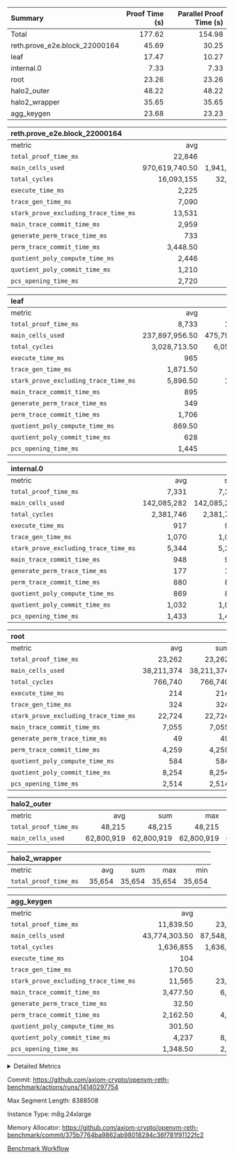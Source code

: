 | Summary | Proof Time (s) | Parallel Proof Time (s) |
|:---|---:|---:|
| Total |  177.62 |  154.98 |
| reth.prove_e2e.block_22000164 |  45.69 |  30.25 |
| leaf |  17.47 |  10.27 |
| internal.0 |  7.33 |  7.33 |
| root |  23.26 |  23.26 |
| halo2_outer |  48.22 |  48.22 |
| halo2_wrapper |  35.65 |  35.65 |
| agg_keygen |  23.68 |  23.23 |


| reth.prove_e2e.block_22000164 |||||
|:---|---:|---:|---:|---:|
|metric|avg|sum|max|min|
| `total_proof_time_ms ` |  22,846 |  45,692 |  30,255 |  15,437 |
| `main_cells_used     ` |  970,619,740.50 |  1,941,239,481 |  1,266,741,015 |  674,498,466 |
| `total_cycles        ` |  16,093,155 |  32,186,310 |  22,180,610 |  10,005,700 |
| `execute_time_ms     ` |  2,225 |  4,450 |  3,112 |  1,338 |
| `trace_gen_time_ms   ` |  7,090 |  14,180 |  9,538 |  4,642 |
| `stark_prove_excluding_trace_time_ms` |  13,531 |  27,062 |  17,605 |  9,457 |
| `main_trace_commit_time_ms` |  2,959 |  5,918 |  3,846 |  2,072 |
| `generate_perm_trace_time_ms` |  733 |  1,466 |  997 |  469 |
| `perm_trace_commit_time_ms` |  3,448.50 |  6,897 |  4,646 |  2,251 |
| `quotient_poly_compute_time_ms` |  2,446 |  4,892 |  3,170 |  1,722 |
| `quotient_poly_commit_time_ms` |  1,210 |  2,420 |  1,519 |  901 |
| `pcs_opening_time_ms ` |  2,720 |  5,440 |  3,410 |  2,030 |

| leaf |||||
|:---|---:|---:|---:|---:|
|metric|avg|sum|max|min|
| `total_proof_time_ms ` |  8,733 |  17,466 |  10,266 |  7,200 |
| `main_cells_used     ` |  237,897,956.50 |  475,795,913 |  283,469,655 |  192,326,258 |
| `total_cycles        ` |  3,028,713.50 |  6,057,427 |  3,496,116 |  2,561,311 |
| `execute_time_ms     ` |  965 |  1,930 |  1,111 |  819 |
| `trace_gen_time_ms   ` |  1,871.50 |  3,743 |  2,179 |  1,564 |
| `stark_prove_excluding_trace_time_ms` |  5,896.50 |  11,793 |  6,976 |  4,817 |
| `main_trace_commit_time_ms` |  895 |  1,790 |  1,047 |  743 |
| `generate_perm_trace_time_ms` |  349 |  698 |  418 |  280 |
| `perm_trace_commit_time_ms` |  1,706 |  3,412 |  2,033 |  1,379 |
| `quotient_poly_compute_time_ms` |  869.50 |  1,739 |  1,020 |  719 |
| `quotient_poly_commit_time_ms` |  628 |  1,256 |  732 |  524 |
| `pcs_opening_time_ms ` |  1,445 |  2,890 |  1,723 |  1,167 |

| internal.0 |||||
|:---|---:|---:|---:|---:|
|metric|avg|sum|max|min|
| `total_proof_time_ms ` |  7,331 |  7,331 |  7,331 |  7,331 |
| `main_cells_used     ` |  142,085,282 |  142,085,282 |  142,085,282 |  142,085,282 |
| `total_cycles        ` |  2,381,746 |  2,381,746 |  2,381,746 |  2,381,746 |
| `execute_time_ms     ` |  917 |  917 |  917 |  917 |
| `trace_gen_time_ms   ` |  1,070 |  1,070 |  1,070 |  1,070 |
| `stark_prove_excluding_trace_time_ms` |  5,344 |  5,344 |  5,344 |  5,344 |
| `main_trace_commit_time_ms` |  948 |  948 |  948 |  948 |
| `generate_perm_trace_time_ms` |  177 |  177 |  177 |  177 |
| `perm_trace_commit_time_ms` |  880 |  880 |  880 |  880 |
| `quotient_poly_compute_time_ms` |  869 |  869 |  869 |  869 |
| `quotient_poly_commit_time_ms` |  1,032 |  1,032 |  1,032 |  1,032 |
| `pcs_opening_time_ms ` |  1,433 |  1,433 |  1,433 |  1,433 |

| root |||||
|:---|---:|---:|---:|---:|
|metric|avg|sum|max|min|
| `total_proof_time_ms ` |  23,262 |  23,262 |  23,262 |  23,262 |
| `main_cells_used     ` |  38,211,374 |  38,211,374 |  38,211,374 |  38,211,374 |
| `total_cycles        ` |  766,740 |  766,740 |  766,740 |  766,740 |
| `execute_time_ms     ` |  214 |  214 |  214 |  214 |
| `trace_gen_time_ms   ` |  324 |  324 |  324 |  324 |
| `stark_prove_excluding_trace_time_ms` |  22,724 |  22,724 |  22,724 |  22,724 |
| `main_trace_commit_time_ms` |  7,055 |  7,055 |  7,055 |  7,055 |
| `generate_perm_trace_time_ms` |  49 |  49 |  49 |  49 |
| `perm_trace_commit_time_ms` |  4,259 |  4,259 |  4,259 |  4,259 |
| `quotient_poly_compute_time_ms` |  584 |  584 |  584 |  584 |
| `quotient_poly_commit_time_ms` |  8,254 |  8,254 |  8,254 |  8,254 |
| `pcs_opening_time_ms ` |  2,514 |  2,514 |  2,514 |  2,514 |

| halo2_outer |||||
|:---|---:|---:|---:|---:|
|metric|avg|sum|max|min|
| `total_proof_time_ms ` |  48,215 |  48,215 |  48,215 |  48,215 |
| `main_cells_used     ` |  62,800,919 |  62,800,919 |  62,800,919 |  62,800,919 |

| halo2_wrapper |||||
|:---|---:|---:|---:|---:|
|metric|avg|sum|max|min|
| `total_proof_time_ms ` |  35,654 |  35,654 |  35,654 |  35,654 |

| agg_keygen |||||
|:---|---:|---:|---:|---:|
|metric|avg|sum|max|min|
| `total_proof_time_ms ` |  11,839.50 |  23,679 |  23,230 |  449 |
| `main_cells_used     ` |  43,774,303.50 |  87,548,607 |  86,882,691 |  665,916 |
| `total_cycles        ` |  1,636,855 |  1,636,855 |  1,636,855 |  1,636,855 |
| `execute_time_ms     ` |  104 |  208 |  208 |  0 |
| `trace_gen_time_ms   ` |  170.50 |  341 |  314 |  27 |
| `stark_prove_excluding_trace_time_ms` |  11,565 |  23,130 |  22,708 |  422 |
| `main_trace_commit_time_ms` |  3,477.50 |  6,955 |  6,904 |  51 |
| `generate_perm_trace_time_ms` |  32.50 |  65 |  52 |  13 |
| `perm_trace_commit_time_ms` |  2,162.50 |  4,325 |  4,276 |  49 |
| `quotient_poly_compute_time_ms` |  301.50 |  603 |  575 |  28 |
| `quotient_poly_commit_time_ms` |  4,237 |  8,474 |  8,410 |  64 |
| `pcs_opening_time_ms ` |  1,348.50 |  2,697 |  2,484 |  213 |



<details>
<summary>Detailed Metrics</summary>

| air_name | block_number | quotient_deg | interactions | constraints |
| --- | --- | --- | --- | --- |
| AccessAdapterAir<16> | 22000164 | 2 | 5 | 12 | 
| AccessAdapterAir<2> | 22000164 | 2 | 5 | 12 | 
| AccessAdapterAir<32> | 22000164 | 2 | 5 | 12 | 
| AccessAdapterAir<4> | 22000164 | 2 | 5 | 12 | 
| AccessAdapterAir<8> | 22000164 | 2 | 5 | 12 | 
| BitwiseOperationLookupAir<8> | 22000164 | 2 | 2 | 4 | 
| KeccakVmAir | 22000164 | 2 | 321 | 4,513 | 
| MemoryMerkleAir<8> | 22000164 | 2 | 4 | 39 | 
| PersistentBoundaryAir<8> | 22000164 | 2 | 3 | 7 | 
| PhantomAir | 22000164 | 2 | 3 | 5 | 
| Poseidon2PeripheryAir<BabyBearParameters>, 1> | 22000164 | 2 | 1 | 286 | 
| ProgramAir | 22000164 | 1 | 1 | 4 | 
| RangeTupleCheckerAir<2> | 22000164 | 1 | 1 | 4 | 
| Rv32HintStoreAir | 22000164 | 2 | 18 | 28 | 
| Sha256VmAir | 22000164 | 2 | 50 | 663 | 
| VariableRangeCheckerAir | 22000164 | 1 | 1 | 4 | 
| VmAirWrapper<Rv32BaseAluAdapterAir, BaseAluCoreAir<4, 8> | 22000164 | 2 | 20 | 37 | 
| VmAirWrapper<Rv32BaseAluAdapterAir, LessThanCoreAir<4, 8> | 22000164 | 2 | 18 | 40 | 
| VmAirWrapper<Rv32BaseAluAdapterAir, ShiftCoreAir<4, 8> | 22000164 | 2 | 24 | 91 | 
| VmAirWrapper<Rv32BranchAdapterAir, BranchEqualCoreAir<4> | 22000164 | 2 | 11 | 20 | 
| VmAirWrapper<Rv32BranchAdapterAir, BranchLessThanCoreAir<4, 8> | 22000164 | 2 | 13 | 35 | 
| VmAirWrapper<Rv32CondRdWriteAdapterAir, Rv32JalLuiCoreAir> | 22000164 | 2 | 10 | 18 | 
| VmAirWrapper<Rv32HeapAdapterAir<2, 32, 32>, BaseAluCoreAir<32, 8> | 22000164 | 2 | 61 | 126 | 
| VmAirWrapper<Rv32HeapAdapterAir<2, 32, 32>, LessThanCoreAir<32, 8> | 22000164 | 2 | 31 | 129 | 
| VmAirWrapper<Rv32HeapAdapterAir<2, 32, 32>, MultiplicationCoreAir<32, 8> | 22000164 | 2 | 61 | 57 | 
| VmAirWrapper<Rv32HeapAdapterAir<2, 32, 32>, ShiftCoreAir<32, 8> | 22000164 | 2 | 79 | 2,161 | 
| VmAirWrapper<Rv32HeapBranchAdapterAir<2, 32>, BranchEqualCoreAir<32> | 22000164 | 2 | 20 | 55 | 
| VmAirWrapper<Rv32HeapBranchAdapterAir<2, 32>, BranchLessThanCoreAir<32, 8> | 22000164 | 2 | 22 | 126 | 
| VmAirWrapper<Rv32IsEqualModAdapterAir<2, 1, 32, 32>, ModularIsEqualCoreAir<32, 4, 8> | 22000164 | 2 | 25 | 225 | 
| VmAirWrapper<Rv32IsEqualModAdapterAir<2, 3, 16, 48>, ModularIsEqualCoreAir<48, 4, 8> | 22000164 | 2 | 41 | 333 | 
| VmAirWrapper<Rv32JalrAdapterAir, Rv32JalrCoreAir> | 22000164 | 2 | 16 | 20 | 
| VmAirWrapper<Rv32LoadStoreAdapterAir, LoadSignExtendCoreAir<4, 8> | 22000164 | 2 | 18 | 33 | 
| VmAirWrapper<Rv32LoadStoreAdapterAir, LoadStoreCoreAir<4> | 22000164 | 2 | 17 | 40 | 
| VmAirWrapper<Rv32MultAdapterAir, DivRemCoreAir<4, 8> | 22000164 | 2 | 25 | 84 | 
| VmAirWrapper<Rv32MultAdapterAir, MulHCoreAir<4, 8> | 22000164 | 2 | 24 | 31 | 
| VmAirWrapper<Rv32MultAdapterAir, MultiplicationCoreAir<4, 8> | 22000164 | 2 | 19 | 19 | 
| VmAirWrapper<Rv32RdWriteAdapterAir, Rv32AuipcCoreAir> | 22000164 | 2 | 12 | 14 | 
| VmAirWrapper<Rv32VecHeapAdapterAir<1, 2, 2, 32, 32>, FieldExpressionCoreAir> | 22000164 | 2 | 415 | 480 | 
| VmAirWrapper<Rv32VecHeapAdapterAir<1, 6, 6, 16, 16>, FieldExpressionCoreAir> | 22000164 | 2 | 832 | 921 | 
| VmAirWrapper<Rv32VecHeapAdapterAir<2, 1, 1, 32, 32>, FieldExpressionCoreAir> | 22000164 | 2 | 158 | 190 | 
| VmAirWrapper<Rv32VecHeapAdapterAir<2, 2, 2, 32, 32>, FieldExpressionCoreAir> | 22000164 | 2 | 428 | 457 | 
| VmAirWrapper<Rv32VecHeapAdapterAir<2, 3, 3, 16, 16>, FieldExpressionCoreAir> | 22000164 | 2 | 246 | 288 | 
| VmAirWrapper<Rv32VecHeapAdapterAir<2, 6, 6, 16, 16>, FieldExpressionCoreAir> | 22000164 | 2 | 668 | 701 | 
| VmConnectorAir | 22000164 | 2 | 5 | 11 | 

| block_number | execute_time_ms |
| --- | --- |
| 22000164 | 217 | 

| group | air_name | block_number | rows | quotient_deg | prep_cols | perm_cols | main_cols | interactions | constraints | cells |
| --- | --- | --- | --- | --- | --- | --- | --- | --- | --- | --- |
| agg_keygen | AccessAdapterAir<16> | 22000164 |  | 2 |  |  |  | 5 | 12 |  | 
| agg_keygen | AccessAdapterAir<2> | 22000164 | 524,288 | 8 |  | 16 | 11 | 5 | 12 | 14,155,776 | 
| agg_keygen | AccessAdapterAir<32> | 22000164 |  | 2 |  |  |  | 5 | 12 |  | 
| agg_keygen | AccessAdapterAir<4> | 22000164 | 262,144 | 8 |  | 16 | 13 | 5 | 12 | 7,602,176 | 
| agg_keygen | AccessAdapterAir<8> | 22000164 | 8,192 | 8 |  | 16 | 17 | 5 | 12 | 270,336 | 
| agg_keygen | BitwiseOperationLookupAir<8> | 22000164 |  | 2 |  |  |  | 2 | 4 |  | 
| agg_keygen | FriReducedOpeningAir | 22000164 | 524,288 | 8 |  | 84 | 27 | 39 | 71 | 58,195,968 | 
| agg_keygen | JalRangeCheckAir | 22000164 | 65,536 | 8 |  | 28 | 12 | 9 | 14 | 2,621,440 | 
| agg_keygen | MemoryMerkleAir<8> | 22000164 |  | 2 |  |  |  | 4 | 39 |  | 
| agg_keygen | NativePoseidon2Air<BabyBearParameters>, 1> | 22000164 | 65,536 | 8 |  | 312 | 398 | 136 | 572 | 46,530,560 | 
| agg_keygen | PersistentBoundaryAir<8> | 22000164 |  | 2 |  |  |  | 3 | 7 |  | 
| agg_keygen | PhantomAir | 22000164 | 32,768 | 4 |  | 12 | 6 | 3 | 5 | 589,824 | 
| agg_keygen | Poseidon2PeripheryAir<BabyBearParameters>, 1> | 22000164 |  | 2 |  |  |  | 1 | 286 |  | 
| agg_keygen | ProgramAir | 22000164 | 131,072 | 1 |  | 8 | 10 | 1 | 4 | 2,359,296 | 
| agg_keygen | RangeTupleCheckerAir<2> | 22000164 |  | 1 |  |  |  | 1 | 4 |  | 
| agg_keygen | Rv32HintStoreAir | 22000164 |  | 2 |  |  |  | 18 | 28 |  | 
| agg_keygen | VariableRangeCheckerAir | 22000164 | 262,144 | 1 | 2 | 8 | 1 | 1 | 4 | 2,359,296 | 
| agg_keygen | VmAirWrapper<AluNativeAdapterAir, FieldArithmeticCoreAir> | 22000164 | 1,048,576 | 8 |  | 36 | 29 | 15 | 27 | 68,157,440 | 
| agg_keygen | VmAirWrapper<BranchNativeAdapterAir, BranchEqualCoreAir<1> | 22000164 | 262,144 | 8 |  | 28 | 23 | 11 | 25 | 13,369,344 | 
| agg_keygen | VmAirWrapper<NativeAdapterAir<2, 0>, PublicValuesCoreAir> | 22000164 | 64 | 8 |  | 28 | 27 | 11 | 30 | 3,520 | 
| agg_keygen | VmAirWrapper<NativeLoadStoreAdapterAir<1>, NativeLoadStoreCoreAir<1> | 22000164 | 524,288 | 8 |  | 40 | 21 | 15 | 20 | 31,981,568 | 
| agg_keygen | VmAirWrapper<NativeLoadStoreAdapterAir<4>, NativeLoadStoreCoreAir<4> | 22000164 | 131,072 | 8 |  | 40 | 27 | 15 | 20 | 8,781,824 | 
| agg_keygen | VmAirWrapper<NativeVectorizedAdapterAir<4>, FieldExtensionCoreAir> | 22000164 | 131,072 | 8 |  | 36 | 38 | 15 | 27 | 9,699,328 | 
| agg_keygen | VmAirWrapper<Rv32BaseAluAdapterAir, BaseAluCoreAir<4, 8> | 22000164 |  | 2 |  |  |  | 20 | 37 |  | 
| agg_keygen | VmAirWrapper<Rv32BaseAluAdapterAir, LessThanCoreAir<4, 8> | 22000164 |  | 2 |  |  |  | 18 | 40 |  | 
| agg_keygen | VmAirWrapper<Rv32BaseAluAdapterAir, ShiftCoreAir<4, 8> | 22000164 |  | 2 |  |  |  | 24 | 91 |  | 
| agg_keygen | VmAirWrapper<Rv32BranchAdapterAir, BranchEqualCoreAir<4> | 22000164 |  | 2 |  |  |  | 11 | 20 |  | 
| agg_keygen | VmAirWrapper<Rv32BranchAdapterAir, BranchLessThanCoreAir<4, 8> | 22000164 |  | 2 |  |  |  | 13 | 35 |  | 
| agg_keygen | VmAirWrapper<Rv32CondRdWriteAdapterAir, Rv32JalLuiCoreAir> | 22000164 |  | 2 |  |  |  | 10 | 18 |  | 
| agg_keygen | VmAirWrapper<Rv32JalrAdapterAir, Rv32JalrCoreAir> | 22000164 |  | 2 |  |  |  | 16 | 20 |  | 
| agg_keygen | VmAirWrapper<Rv32LoadStoreAdapterAir, LoadSignExtendCoreAir<4, 8> | 22000164 |  | 2 |  |  |  | 18 | 33 |  | 
| agg_keygen | VmAirWrapper<Rv32LoadStoreAdapterAir, LoadStoreCoreAir<4> | 22000164 |  | 2 |  |  |  | 17 | 40 |  | 
| agg_keygen | VmAirWrapper<Rv32MultAdapterAir, DivRemCoreAir<4, 8> | 22000164 |  | 2 |  |  |  | 25 | 84 |  | 
| agg_keygen | VmAirWrapper<Rv32MultAdapterAir, MulHCoreAir<4, 8> | 22000164 |  | 2 |  |  |  | 24 | 31 |  | 
| agg_keygen | VmAirWrapper<Rv32MultAdapterAir, MultiplicationCoreAir<4, 8> | 22000164 |  | 2 |  |  |  | 19 | 19 |  | 
| agg_keygen | VmAirWrapper<Rv32RdWriteAdapterAir, Rv32AuipcCoreAir> | 22000164 |  | 2 |  |  |  | 12 | 14 |  | 
| agg_keygen | VmConnectorAir | 22000164 | 2 | 8 | 1 | 16 | 5 | 5 | 11 | 42 | 
| agg_keygen | VolatileBoundaryAir | 22000164 | 131,072 | 8 |  | 20 | 12 | 7 | 19 | 4,194,304 | 

| group | air_name | block_number | idx | rows | prep_cols | perm_cols | main_cols | cells |
| --- | --- | --- | --- | --- | --- | --- | --- | --- |
| internal.0 | AccessAdapterAir<2> | 22000164 | 0 | 524,288 |  | 12 | 11 | 12,058,624 | 
| internal.0 | AccessAdapterAir<4> | 22000164 | 0 | 262,144 |  | 12 | 13 | 6,553,600 | 
| internal.0 | AccessAdapterAir<8> | 22000164 | 0 | 8,192 |  | 12 | 17 | 237,568 | 
| internal.0 | FriReducedOpeningAir | 22000164 | 0 | 1,048,576 |  | 44 | 27 | 74,448,896 | 
| internal.0 | JalRangeCheckAir | 22000164 | 0 | 131,072 |  | 16 | 12 | 3,670,016 | 
| internal.0 | NativePoseidon2Air<BabyBearParameters>, 1> | 22000164 | 0 | 131,072 |  | 160 | 398 | 73,138,176 | 
| internal.0 | PhantomAir | 22000164 | 0 | 65,536 |  | 8 | 6 | 917,504 | 
| internal.0 | ProgramAir | 22000164 | 0 | 131,072 |  | 8 | 10 | 2,359,296 | 
| internal.0 | VariableRangeCheckerAir | 22000164 | 0 | 262,144 | 2 | 8 | 1 | 2,359,296 | 
| internal.0 | VmAirWrapper<AluNativeAdapterAir, FieldArithmeticCoreAir> | 22000164 | 0 | 2,097,152 |  | 20 | 29 | 102,760,448 | 
| internal.0 | VmAirWrapper<BranchNativeAdapterAir, BranchEqualCoreAir<1> | 22000164 | 0 | 262,144 |  | 16 | 23 | 10,223,616 | 
| internal.0 | VmAirWrapper<NativeAdapterAir<2, 0>, PublicValuesCoreAir> | 22000164 | 0 | 64 |  | 16 | 23 | 2,496 | 
| internal.0 | VmAirWrapper<NativeLoadStoreAdapterAir<1>, NativeLoadStoreCoreAir<1> | 22000164 | 0 | 524,288 |  | 24 | 21 | 23,592,960 | 
| internal.0 | VmAirWrapper<NativeLoadStoreAdapterAir<4>, NativeLoadStoreCoreAir<4> | 22000164 | 0 | 262,144 |  | 24 | 27 | 13,369,344 | 
| internal.0 | VmAirWrapper<NativeVectorizedAdapterAir<4>, FieldExtensionCoreAir> | 22000164 | 0 | 262,144 |  | 20 | 38 | 15,204,352 | 
| internal.0 | VmConnectorAir | 22000164 | 0 | 2 | 1 | 12 | 5 | 34 | 
| internal.0 | VolatileBoundaryAir | 22000164 | 0 | 262,144 |  | 12 | 12 | 6,291,456 | 
| leaf | AccessAdapterAir<2> | 22000164 | 0 | 2,097,152 |  | 16 | 11 | 56,623,104 | 
| leaf | AccessAdapterAir<2> | 22000164 | 1 | 1,048,576 |  | 16 | 11 | 28,311,552 | 
| leaf | AccessAdapterAir<4> | 22000164 | 0 | 1,048,576 |  | 16 | 13 | 30,408,704 | 
| leaf | AccessAdapterAir<4> | 22000164 | 1 | 524,288 |  | 16 | 13 | 15,204,352 | 
| leaf | AccessAdapterAir<8> | 22000164 | 0 | 32,768 |  | 16 | 17 | 1,081,344 | 
| leaf | AccessAdapterAir<8> | 22000164 | 1 | 16,384 |  | 16 | 17 | 540,672 | 
| leaf | FriReducedOpeningAir | 22000164 | 0 | 4,194,304 |  | 84 | 27 | 465,567,744 | 
| leaf | FriReducedOpeningAir | 22000164 | 1 | 2,097,152 |  | 84 | 27 | 232,783,872 | 
| leaf | JalRangeCheckAir | 22000164 | 0 | 65,536 |  | 28 | 12 | 2,621,440 | 
| leaf | JalRangeCheckAir | 22000164 | 1 | 65,536 |  | 28 | 12 | 2,621,440 | 
| leaf | NativePoseidon2Air<BabyBearParameters>, 1> | 22000164 | 0 | 262,144 |  | 312 | 398 | 186,122,240 | 
| leaf | NativePoseidon2Air<BabyBearParameters>, 1> | 22000164 | 1 | 262,144 |  | 312 | 398 | 186,122,240 | 
| leaf | PhantomAir | 22000164 | 0 | 32,768 |  | 12 | 6 | 589,824 | 
| leaf | PhantomAir | 22000164 | 1 | 32,768 |  | 12 | 6 | 589,824 | 
| leaf | ProgramAir | 22000164 | 0 | 2,097,152 |  | 8 | 10 | 37,748,736 | 
| leaf | ProgramAir | 22000164 | 1 | 2,097,152 |  | 8 | 10 | 37,748,736 | 
| leaf | VariableRangeCheckerAir | 22000164 | 0 | 262,144 | 2 | 8 | 1 | 2,359,296 | 
| leaf | VariableRangeCheckerAir | 22000164 | 1 | 262,144 | 2 | 8 | 1 | 2,359,296 | 
| leaf | VmAirWrapper<AluNativeAdapterAir, FieldArithmeticCoreAir> | 22000164 | 0 | 2,097,152 |  | 36 | 29 | 136,314,880 | 
| leaf | VmAirWrapper<AluNativeAdapterAir, FieldArithmeticCoreAir> | 22000164 | 1 | 2,097,152 |  | 36 | 29 | 136,314,880 | 
| leaf | VmAirWrapper<BranchNativeAdapterAir, BranchEqualCoreAir<1> | 22000164 | 0 | 524,288 |  | 28 | 23 | 26,738,688 | 
| leaf | VmAirWrapper<BranchNativeAdapterAir, BranchEqualCoreAir<1> | 22000164 | 1 | 524,288 |  | 28 | 23 | 26,738,688 | 
| leaf | VmAirWrapper<NativeAdapterAir<2, 0>, PublicValuesCoreAir> | 22000164 | 0 | 64 |  | 28 | 27 | 3,520 | 
| leaf | VmAirWrapper<NativeAdapterAir<2, 0>, PublicValuesCoreAir> | 22000164 | 1 | 64 |  | 28 | 27 | 3,520 | 
| leaf | VmAirWrapper<NativeLoadStoreAdapterAir<1>, NativeLoadStoreCoreAir<1> | 22000164 | 0 | 1,048,576 |  | 40 | 21 | 63,963,136 | 
| leaf | VmAirWrapper<NativeLoadStoreAdapterAir<1>, NativeLoadStoreCoreAir<1> | 22000164 | 1 | 1,048,576 |  | 40 | 21 | 63,963,136 | 
| leaf | VmAirWrapper<NativeLoadStoreAdapterAir<4>, NativeLoadStoreCoreAir<4> | 22000164 | 0 | 262,144 |  | 40 | 27 | 17,563,648 | 
| leaf | VmAirWrapper<NativeLoadStoreAdapterAir<4>, NativeLoadStoreCoreAir<4> | 22000164 | 1 | 131,072 |  | 40 | 27 | 8,781,824 | 
| leaf | VmAirWrapper<NativeVectorizedAdapterAir<4>, FieldExtensionCoreAir> | 22000164 | 0 | 524,288 |  | 36 | 38 | 38,797,312 | 
| leaf | VmAirWrapper<NativeVectorizedAdapterAir<4>, FieldExtensionCoreAir> | 22000164 | 1 | 262,144 |  | 36 | 38 | 19,398,656 | 
| leaf | VmConnectorAir | 22000164 | 0 | 2 | 1 | 16 | 5 | 42 | 
| leaf | VmConnectorAir | 22000164 | 1 | 2 | 1 | 16 | 5 | 42 | 
| leaf | VolatileBoundaryAir | 22000164 | 0 | 1,048,576 |  | 20 | 12 | 33,554,432 | 
| leaf | VolatileBoundaryAir | 22000164 | 1 | 524,288 |  | 20 | 12 | 16,777,216 | 
| root | AccessAdapterAir<2> | 22000164 | 0 | 262,144 |  | 8 | 11 | 4,980,736 | 
| root | AccessAdapterAir<4> | 22000164 | 0 | 131,072 |  | 8 | 13 | 2,752,512 | 
| root | AccessAdapterAir<8> | 22000164 | 0 | 4,096 |  | 8 | 17 | 102,400 | 
| root | FriReducedOpeningAir | 22000164 | 0 | 131,072 |  | 24 | 27 | 6,684,672 | 
| root | JalRangeCheckAir | 22000164 | 0 | 32,768 |  | 12 | 12 | 786,432 | 
| root | NativePoseidon2Air<BabyBearParameters>, 1> | 22000164 | 0 | 32,768 |  | 84 | 398 | 15,794,176 | 
| root | PhantomAir | 22000164 | 0 | 8,192 |  | 8 | 6 | 114,688 | 
| root | ProgramAir | 22000164 | 0 | 131,072 |  | 8 | 10 | 2,359,296 | 
| root | VariableRangeCheckerAir | 22000164 | 0 | 262,144 | 2 | 8 | 1 | 2,359,296 | 
| root | VmAirWrapper<AluNativeAdapterAir, FieldArithmeticCoreAir> | 22000164 | 0 | 524,288 |  | 12 | 29 | 21,495,808 | 
| root | VmAirWrapper<BranchNativeAdapterAir, BranchEqualCoreAir<1> | 22000164 | 0 | 131,072 |  | 12 | 23 | 4,587,520 | 
| root | VmAirWrapper<NativeAdapterAir<2, 0>, PublicValuesCoreAir> | 22000164 | 0 | 64 |  | 12 | 22 | 2,176 | 
| root | VmAirWrapper<NativeLoadStoreAdapterAir<1>, NativeLoadStoreCoreAir<1> | 22000164 | 0 | 262,144 |  | 16 | 21 | 9,699,328 | 
| root | VmAirWrapper<NativeLoadStoreAdapterAir<4>, NativeLoadStoreCoreAir<4> | 22000164 | 0 | 65,536 |  | 16 | 27 | 2,818,048 | 
| root | VmAirWrapper<NativeVectorizedAdapterAir<4>, FieldExtensionCoreAir> | 22000164 | 0 | 65,536 |  | 12 | 38 | 3,276,800 | 
| root | VmConnectorAir | 22000164 | 0 | 2 | 1 | 8 | 5 | 26 | 
| root | VolatileBoundaryAir | 22000164 | 0 | 131,072 |  | 8 | 12 | 2,621,440 | 

| group | air_name | block_number | segment | rows | prep_cols | perm_cols | main_cols | cells |
| --- | --- | --- | --- | --- | --- | --- | --- | --- |
| agg_keygen | AccessAdapterAir<16> | 22000164 | 0 | 1 |  | 16 | 25 | 41 | 
| agg_keygen | AccessAdapterAir<2> | 22000164 | 0 | 1 |  | 16 | 11 | 27 | 
| agg_keygen | AccessAdapterAir<32> | 22000164 | 0 | 1 |  | 16 | 41 | 57 | 
| agg_keygen | AccessAdapterAir<4> | 22000164 | 0 | 1 |  | 16 | 13 | 29 | 
| agg_keygen | AccessAdapterAir<8> | 22000164 | 0 | 1 |  | 16 | 17 | 33 | 
| agg_keygen | BitwiseOperationLookupAir<8> | 22000164 | 0 | 65,536 | 3 | 8 | 2 | 655,360 | 
| agg_keygen | MemoryMerkleAir<8> | 22000164 | 0 | 64 |  | 16 | 32 | 3,072 | 
| agg_keygen | PersistentBoundaryAir<8> | 22000164 | 0 | 1 |  | 12 | 20 | 32 | 
| agg_keygen | PhantomAir | 22000164 | 0 | 1 |  | 12 | 6 | 18 | 
| agg_keygen | Poseidon2PeripheryAir<BabyBearParameters>, 1> | 22000164 | 0 | 32 |  | 8 | 300 | 9,856 | 
| agg_keygen | ProgramAir | 22000164 | 0 | 1 |  | 8 | 10 | 18 | 
| agg_keygen | RangeTupleCheckerAir<2> | 22000164 | 0 | 524,288 | 2 | 8 | 1 | 4,718,592 | 
| agg_keygen | Rv32HintStoreAir | 22000164 | 0 | 1 |  | 44 | 32 | 76 | 
| agg_keygen | VariableRangeCheckerAir | 22000164 | 0 | 262,144 | 2 | 8 | 1 | 2,359,296 | 
| agg_keygen | VmAirWrapper<Rv32BaseAluAdapterAir, BaseAluCoreAir<4, 8> | 22000164 | 0 | 1 |  | 52 | 36 | 88 | 
| agg_keygen | VmAirWrapper<Rv32BaseAluAdapterAir, LessThanCoreAir<4, 8> | 22000164 | 0 | 1 |  | 40 | 37 | 77 | 
| agg_keygen | VmAirWrapper<Rv32BaseAluAdapterAir, ShiftCoreAir<4, 8> | 22000164 | 0 | 1 |  | 52 | 53 | 105 | 
| agg_keygen | VmAirWrapper<Rv32BranchAdapterAir, BranchEqualCoreAir<4> | 22000164 | 0 | 1 |  | 28 | 26 | 54 | 
| agg_keygen | VmAirWrapper<Rv32BranchAdapterAir, BranchLessThanCoreAir<4, 8> | 22000164 | 0 | 1 |  | 32 | 32 | 64 | 
| agg_keygen | VmAirWrapper<Rv32CondRdWriteAdapterAir, Rv32JalLuiCoreAir> | 22000164 | 0 | 1 |  | 28 | 18 | 46 | 
| agg_keygen | VmAirWrapper<Rv32JalrAdapterAir, Rv32JalrCoreAir> | 22000164 | 0 | 1 |  | 36 | 28 | 64 | 
| agg_keygen | VmAirWrapper<Rv32LoadStoreAdapterAir, LoadSignExtendCoreAir<4, 8> | 22000164 | 0 | 1 |  | 52 | 36 | 88 | 
| agg_keygen | VmAirWrapper<Rv32LoadStoreAdapterAir, LoadStoreCoreAir<4> | 22000164 | 0 | 1 |  | 52 | 41 | 93 | 
| agg_keygen | VmAirWrapper<Rv32MultAdapterAir, DivRemCoreAir<4, 8> | 22000164 | 0 | 1 |  | 72 | 59 | 131 | 
| agg_keygen | VmAirWrapper<Rv32MultAdapterAir, MulHCoreAir<4, 8> | 22000164 | 0 | 1 |  | 72 | 39 | 111 | 
| agg_keygen | VmAirWrapper<Rv32MultAdapterAir, MultiplicationCoreAir<4, 8> | 22000164 | 0 | 1 |  | 52 | 31 | 83 | 
| agg_keygen | VmAirWrapper<Rv32RdWriteAdapterAir, Rv32AuipcCoreAir> | 22000164 | 0 | 1 |  | 28 | 20 | 48 | 
| agg_keygen | VmConnectorAir | 22000164 | 0 | 2 | 1 | 16 | 5 | 42 | 
| reth.prove_e2e.block_22000164 | AccessAdapterAir<16> | 22000164 | 0 | 262,144 |  | 16 | 25 | 10,747,904 | 
| reth.prove_e2e.block_22000164 | AccessAdapterAir<16> | 22000164 | 1 | 131,072 |  | 16 | 25 | 5,373,952 | 
| reth.prove_e2e.block_22000164 | AccessAdapterAir<2> | 22000164 | 1 | 65,536 |  | 16 | 11 | 1,769,472 | 
| reth.prove_e2e.block_22000164 | AccessAdapterAir<32> | 22000164 | 0 | 131,072 |  | 16 | 41 | 7,471,104 | 
| reth.prove_e2e.block_22000164 | AccessAdapterAir<32> | 22000164 | 1 | 65,536 |  | 16 | 41 | 3,735,552 | 
| reth.prove_e2e.block_22000164 | AccessAdapterAir<4> | 22000164 | 0 | 64 |  | 16 | 13 | 1,856 | 
| reth.prove_e2e.block_22000164 | AccessAdapterAir<4> | 22000164 | 1 | 32,768 |  | 16 | 13 | 950,272 | 
| reth.prove_e2e.block_22000164 | AccessAdapterAir<8> | 22000164 | 0 | 2,097,152 |  | 16 | 17 | 69,206,016 | 
| reth.prove_e2e.block_22000164 | AccessAdapterAir<8> | 22000164 | 1 | 1,048,576 |  | 16 | 17 | 34,603,008 | 
| reth.prove_e2e.block_22000164 | BitwiseOperationLookupAir<8> | 22000164 | 0 | 65,536 | 3 | 8 | 2 | 655,360 | 
| reth.prove_e2e.block_22000164 | BitwiseOperationLookupAir<8> | 22000164 | 1 | 65,536 | 3 | 8 | 2 | 655,360 | 
| reth.prove_e2e.block_22000164 | KeccakVmAir | 22000164 | 0 | 131,072 |  | 1,056 | 3,163 | 552,992,768 | 
| reth.prove_e2e.block_22000164 | KeccakVmAir | 22000164 | 1 | 65,536 |  | 1,056 | 3,163 | 276,496,384 | 
| reth.prove_e2e.block_22000164 | MemoryMerkleAir<8> | 22000164 | 0 | 1,048,576 |  | 16 | 32 | 50,331,648 | 
| reth.prove_e2e.block_22000164 | MemoryMerkleAir<8> | 22000164 | 1 | 524,288 |  | 16 | 32 | 25,165,824 | 
| reth.prove_e2e.block_22000164 | PersistentBoundaryAir<8> | 22000164 | 0 | 1,048,576 |  | 12 | 20 | 33,554,432 | 
| reth.prove_e2e.block_22000164 | PersistentBoundaryAir<8> | 22000164 | 1 | 524,288 |  | 12 | 20 | 16,777,216 | 
| reth.prove_e2e.block_22000164 | PhantomAir | 22000164 | 0 | 32 |  | 12 | 6 | 576 | 
| reth.prove_e2e.block_22000164 | PhantomAir | 22000164 | 1 | 8 |  | 12 | 6 | 144 | 
| reth.prove_e2e.block_22000164 | Poseidon2PeripheryAir<BabyBearParameters>, 1> | 22000164 | 0 | 524,288 |  | 8 | 300 | 161,480,704 | 
| reth.prove_e2e.block_22000164 | Poseidon2PeripheryAir<BabyBearParameters>, 1> | 22000164 | 1 | 524,288 |  | 8 | 300 | 161,480,704 | 
| reth.prove_e2e.block_22000164 | ProgramAir | 22000164 | 0 | 524,288 |  | 8 | 10 | 9,437,184 | 
| reth.prove_e2e.block_22000164 | ProgramAir | 22000164 | 1 | 524,288 |  | 8 | 10 | 9,437,184 | 
| reth.prove_e2e.block_22000164 | RangeTupleCheckerAir<2> | 22000164 | 0 | 2,097,152 | 2 | 8 | 1 | 18,874,368 | 
| reth.prove_e2e.block_22000164 | RangeTupleCheckerAir<2> | 22000164 | 1 | 2,097,152 | 2 | 8 | 1 | 18,874,368 | 
| reth.prove_e2e.block_22000164 | Rv32HintStoreAir | 22000164 | 0 | 524,288 |  | 44 | 32 | 39,845,888 | 
| reth.prove_e2e.block_22000164 | VariableRangeCheckerAir | 22000164 | 0 | 262,144 | 2 | 8 | 1 | 2,359,296 | 
| reth.prove_e2e.block_22000164 | VariableRangeCheckerAir | 22000164 | 1 | 262,144 | 2 | 8 | 1 | 2,359,296 | 
| reth.prove_e2e.block_22000164 | VmAirWrapper<Rv32BaseAluAdapterAir, BaseAluCoreAir<4, 8> | 22000164 | 0 | 8,388,608 |  | 52 | 36 | 738,197,504 | 
| reth.prove_e2e.block_22000164 | VmAirWrapper<Rv32BaseAluAdapterAir, BaseAluCoreAir<4, 8> | 22000164 | 1 | 4,194,304 |  | 52 | 36 | 369,098,752 | 
| reth.prove_e2e.block_22000164 | VmAirWrapper<Rv32BaseAluAdapterAir, LessThanCoreAir<4, 8> | 22000164 | 0 | 524,288 |  | 40 | 37 | 40,370,176 | 
| reth.prove_e2e.block_22000164 | VmAirWrapper<Rv32BaseAluAdapterAir, LessThanCoreAir<4, 8> | 22000164 | 1 | 524,288 |  | 40 | 37 | 40,370,176 | 
| reth.prove_e2e.block_22000164 | VmAirWrapper<Rv32BaseAluAdapterAir, ShiftCoreAir<4, 8> | 22000164 | 0 | 2,097,152 |  | 52 | 53 | 220,200,960 | 
| reth.prove_e2e.block_22000164 | VmAirWrapper<Rv32BaseAluAdapterAir, ShiftCoreAir<4, 8> | 22000164 | 1 | 1,048,576 |  | 52 | 53 | 110,100,480 | 
| reth.prove_e2e.block_22000164 | VmAirWrapper<Rv32BranchAdapterAir, BranchEqualCoreAir<4> | 22000164 | 0 | 2,097,152 |  | 28 | 26 | 113,246,208 | 
| reth.prove_e2e.block_22000164 | VmAirWrapper<Rv32BranchAdapterAir, BranchEqualCoreAir<4> | 22000164 | 1 | 1,048,576 |  | 28 | 26 | 56,623,104 | 
| reth.prove_e2e.block_22000164 | VmAirWrapper<Rv32BranchAdapterAir, BranchLessThanCoreAir<4, 8> | 22000164 | 0 | 2,097,152 |  | 32 | 32 | 134,217,728 | 
| reth.prove_e2e.block_22000164 | VmAirWrapper<Rv32BranchAdapterAir, BranchLessThanCoreAir<4, 8> | 22000164 | 1 | 524,288 |  | 32 | 32 | 33,554,432 | 
| reth.prove_e2e.block_22000164 | VmAirWrapper<Rv32CondRdWriteAdapterAir, Rv32JalLuiCoreAir> | 22000164 | 0 | 524,288 |  | 28 | 18 | 24,117,248 | 
| reth.prove_e2e.block_22000164 | VmAirWrapper<Rv32CondRdWriteAdapterAir, Rv32JalLuiCoreAir> | 22000164 | 1 | 262,144 |  | 28 | 18 | 12,058,624 | 
| reth.prove_e2e.block_22000164 | VmAirWrapper<Rv32HeapAdapterAir<2, 32, 32>, BaseAluCoreAir<32, 8> | 22000164 | 0 | 8,192 |  | 192 | 168 | 2,949,120 | 
| reth.prove_e2e.block_22000164 | VmAirWrapper<Rv32HeapAdapterAir<2, 32, 32>, BaseAluCoreAir<32, 8> | 22000164 | 1 | 4,096 |  | 192 | 168 | 1,474,560 | 
| reth.prove_e2e.block_22000164 | VmAirWrapper<Rv32HeapAdapterAir<2, 32, 32>, LessThanCoreAir<32, 8> | 22000164 | 0 | 2,048 |  | 68 | 169 | 485,376 | 
| reth.prove_e2e.block_22000164 | VmAirWrapper<Rv32HeapAdapterAir<2, 32, 32>, LessThanCoreAir<32, 8> | 22000164 | 1 | 2,048 |  | 68 | 169 | 485,376 | 
| reth.prove_e2e.block_22000164 | VmAirWrapper<Rv32HeapAdapterAir<2, 32, 32>, MultiplicationCoreAir<32, 8> | 22000164 | 0 | 1,024 |  | 192 | 164 | 364,544 | 
| reth.prove_e2e.block_22000164 | VmAirWrapper<Rv32HeapAdapterAir<2, 32, 32>, MultiplicationCoreAir<32, 8> | 22000164 | 1 | 1,024 |  | 192 | 164 | 364,544 | 
| reth.prove_e2e.block_22000164 | VmAirWrapper<Rv32HeapAdapterAir<2, 32, 32>, ShiftCoreAir<32, 8> | 22000164 | 0 | 4,096 |  | 164 | 241 | 1,658,880 | 
| reth.prove_e2e.block_22000164 | VmAirWrapper<Rv32HeapAdapterAir<2, 32, 32>, ShiftCoreAir<32, 8> | 22000164 | 1 | 1,024 |  | 164 | 241 | 414,720 | 
| reth.prove_e2e.block_22000164 | VmAirWrapper<Rv32HeapBranchAdapterAir<2, 32>, BranchEqualCoreAir<32> | 22000164 | 0 | 16,384 |  | 48 | 124 | 2,818,048 | 
| reth.prove_e2e.block_22000164 | VmAirWrapper<Rv32HeapBranchAdapterAir<2, 32>, BranchEqualCoreAir<32> | 22000164 | 1 | 16,384 |  | 48 | 124 | 2,818,048 | 
| reth.prove_e2e.block_22000164 | VmAirWrapper<Rv32IsEqualModAdapterAir<2, 1, 32, 32>, ModularIsEqualCoreAir<32, 4, 8> | 22000164 | 0 | 8,192 |  | 56 | 166 | 1,818,624 | 
| reth.prove_e2e.block_22000164 | VmAirWrapper<Rv32JalrAdapterAir, Rv32JalrCoreAir> | 22000164 | 0 | 524,288 |  | 36 | 28 | 33,554,432 | 
| reth.prove_e2e.block_22000164 | VmAirWrapper<Rv32JalrAdapterAir, Rv32JalrCoreAir> | 22000164 | 1 | 262,144 |  | 36 | 28 | 16,777,216 | 
| reth.prove_e2e.block_22000164 | VmAirWrapper<Rv32LoadStoreAdapterAir, LoadSignExtendCoreAir<4, 8> | 22000164 | 0 | 1,048,576 |  | 52 | 36 | 92,274,688 | 
| reth.prove_e2e.block_22000164 | VmAirWrapper<Rv32LoadStoreAdapterAir, LoadSignExtendCoreAir<4, 8> | 22000164 | 1 | 524,288 |  | 52 | 36 | 46,137,344 | 
| reth.prove_e2e.block_22000164 | VmAirWrapper<Rv32LoadStoreAdapterAir, LoadStoreCoreAir<4> | 22000164 | 0 | 8,388,608 |  | 52 | 41 | 780,140,544 | 
| reth.prove_e2e.block_22000164 | VmAirWrapper<Rv32LoadStoreAdapterAir, LoadStoreCoreAir<4> | 22000164 | 1 | 4,194,304 |  | 52 | 41 | 390,070,272 | 
| reth.prove_e2e.block_22000164 | VmAirWrapper<Rv32MultAdapterAir, DivRemCoreAir<4, 8> | 22000164 | 0 | 256 |  | 72 | 59 | 33,536 | 
| reth.prove_e2e.block_22000164 | VmAirWrapper<Rv32MultAdapterAir, DivRemCoreAir<4, 8> | 22000164 | 1 | 256 |  | 72 | 59 | 33,536 | 
| reth.prove_e2e.block_22000164 | VmAirWrapper<Rv32MultAdapterAir, MulHCoreAir<4, 8> | 22000164 | 0 | 65,536 |  | 72 | 39 | 7,274,496 | 
| reth.prove_e2e.block_22000164 | VmAirWrapper<Rv32MultAdapterAir, MulHCoreAir<4, 8> | 22000164 | 1 | 65,536 |  | 72 | 39 | 7,274,496 | 
| reth.prove_e2e.block_22000164 | VmAirWrapper<Rv32MultAdapterAir, MultiplicationCoreAir<4, 8> | 22000164 | 0 | 131,072 |  | 52 | 31 | 10,878,976 | 
| reth.prove_e2e.block_22000164 | VmAirWrapper<Rv32MultAdapterAir, MultiplicationCoreAir<4, 8> | 22000164 | 1 | 131,072 |  | 52 | 31 | 10,878,976 | 
| reth.prove_e2e.block_22000164 | VmAirWrapper<Rv32RdWriteAdapterAir, Rv32AuipcCoreAir> | 22000164 | 0 | 131,072 |  | 28 | 20 | 6,291,456 | 
| reth.prove_e2e.block_22000164 | VmAirWrapper<Rv32RdWriteAdapterAir, Rv32AuipcCoreAir> | 22000164 | 1 | 65,536 |  | 28 | 20 | 3,145,728 | 
| reth.prove_e2e.block_22000164 | VmAirWrapper<Rv32VecHeapAdapterAir<1, 2, 2, 32, 32>, FieldExpressionCoreAir> | 22000164 | 0 | 4,096 |  | 836 | 547 | 5,664,768 | 
| reth.prove_e2e.block_22000164 | VmAirWrapper<Rv32VecHeapAdapterAir<2, 1, 1, 32, 32>, FieldExpressionCoreAir> | 22000164 | 0 | 64 |  | 320 | 263 | 37,312 | 
| reth.prove_e2e.block_22000164 | VmAirWrapper<Rv32VecHeapAdapterAir<2, 2, 2, 32, 32>, FieldExpressionCoreAir> | 22000164 | 0 | 2,048 |  | 860 | 625 | 3,041,280 | 
| reth.prove_e2e.block_22000164 | VmConnectorAir | 22000164 | 0 | 2 | 1 | 16 | 5 | 42 | 
| reth.prove_e2e.block_22000164 | VmConnectorAir | 22000164 | 1 | 2 | 1 | 16 | 5 | 42 | 

| group | block_number | trace_gen_time_ms | total_proof_time_ms | total_cycles | total_cells | stark_prove_excluding_trace_time_ms | quotient_poly_compute_time_ms | quotient_poly_commit_time_ms | perm_trace_commit_time_ms | pcs_opening_time_ms | num_segments | main_trace_commit_time_ms | main_cells_used | halo2_total_cells | halo2_keygen_time_ms | generate_perm_trace_time_ms | execute_time_ms |
| --- | --- | --- | --- | --- | --- | --- | --- | --- | --- | --- | --- | --- | --- | --- | --- | --- | --- |
| agg_keygen | 22000164 | 314 | 23,230 | 1,636,855 | 270,872,042 | 22,708 | 575 | 8,410 | 4,276 | 2,484 | 1 | 6,904 | 86,882,691 | 8,037,489 | 17,854 | 52 | 208 | 
| halo2_outer | 22000164 |  | 48,215 |  |  |  |  |  |  |  |  |  | 62,800,919 |  |  |  |  | 
| halo2_wrapper | 22000164 |  | 35,654 |  |  |  |  |  |  |  |  |  |  |  |  |  |  | 
| reth.prove_e2e.block_22000164 | 22000164 |  |  |  |  |  |  |  |  |  | 2 |  |  |  |  |  |  | 

| group | block_number | cell_tracker_span | simple_advice_cells | lookup_advice_cells | fixed_cells |
| --- | --- | --- | --- | --- | --- |
| agg_keygen | 22000164 | VerifierProgram | 482,930 | 155,510 | 158,234 | 
| agg_keygen | 22000164 | VerifierProgram;CheckTraceHeightConstraints | 4,789 | 972 | 1,738 | 
| agg_keygen | 22000164 | VerifierProgram;PoseidonCell | 29,400 |  | 8,700 | 
| agg_keygen | 22000164 | VerifierProgram;stage-c-build-rounds | 19,526 | 2,717 | 6,696 | 
| agg_keygen | 22000164 | VerifierProgram;stage-c-build-rounds;PoseidonCell | 46,550 |  | 13,775 | 
| agg_keygen | 22000164 | VerifierProgram;stage-d-verify-pcs | 1,365,246 | 211,617 | 481,258 | 
| agg_keygen | 22000164 | VerifierProgram;stage-d-verify-pcs;PoseidonCell | 3,839,150 |  | 1,136,075 | 
| agg_keygen | 22000164 | VerifierProgram;stage-d-verify-pcs;stage-d-verifier-verify | 45,125 | 5,543 | 19,412 | 
| agg_keygen | 22000164 | VerifierProgram;stage-d-verify-pcs;stage-d-verifier-verify;PoseidonCell | 68,600 |  | 20,300 | 
| agg_keygen | 22000164 | VerifierProgram;stage-d-verify-pcs;stage-d-verifier-verify;cache-generator-powers | 66,304 | 11,396 | 20,384 | 
| agg_keygen | 22000164 | VerifierProgram;stage-d-verify-pcs;stage-d-verifier-verify;compute-reduced-opening;single-reduced-opening-eval | 7,994,476 | 335,356 | 1,482,124 | 
| agg_keygen | 22000164 | VerifierProgram;stage-d-verify-pcs;stage-d-verifier-verify;pre-compute-rounds-context | 76,224 | 11,116 | 22,232 | 
| agg_keygen | 22000164 | VerifierProgram;stage-d-verify-pcs;stage-d-verifier-verify;verify-batch | 49,728 |  | 6,216 | 
| agg_keygen | 22000164 | VerifierProgram;stage-d-verify-pcs;stage-d-verifier-verify;verify-batch;PoseidonCell | 9,264,780 |  | 2,744,280 | 
| agg_keygen | 22000164 | VerifierProgram;stage-d-verify-pcs;stage-d-verifier-verify;verify-batch;verify-batch-reduce-fast;PoseidonCell | 8,263,864 | 237,048 | 2,580,396 | 
| agg_keygen | 22000164 | VerifierProgram;stage-d-verify-pcs;stage-d-verifier-verify;verify-query | 953,456 | 165,676 | 272,356 | 
| agg_keygen | 22000164 | VerifierProgram;stage-d-verify-pcs;stage-d-verifier-verify;verify-query;verify-batch-ext | 102,144 |  | 12,768 | 
| agg_keygen | 22000164 | VerifierProgram;stage-d-verify-pcs;stage-d-verifier-verify;verify-query;verify-batch-ext;PoseidonCell | 15,647,184 |  | 4,634,784 | 
| agg_keygen | 22000164 | VerifierProgram;stage-d-verify-pcs;stage-d-verifier-verify;verify-query;verify-batch-ext;verify-batch-reduce-fast;PoseidonCell | 1,550,612 | 56,000 | 476,812 | 
| agg_keygen | 22000164 | VerifierProgram;stage-e-verify-constraints | 9,770,542 | 1,967,337 | 3,013,652 | 

| group | block_number | idx | trace_gen_time_ms | total_proof_time_ms | total_cycles | total_cells | stark_prove_excluding_trace_time_ms | quotient_poly_compute_time_ms | quotient_poly_commit_time_ms | perm_trace_commit_time_ms | pcs_opening_time_ms | main_trace_commit_time_ms | main_cells_used | generate_perm_trace_time_ms | execute_time_ms |
| --- | --- | --- | --- | --- | --- | --- | --- | --- | --- | --- | --- | --- | --- | --- | --- |
| internal.0 | 22000164 | 0 | 1,070 | 7,331 | 2,381,746 | 347,187,682 | 5,344 | 869 | 1,032 | 880 | 1,433 | 948 | 142,085,282 | 177 | 917 | 
| leaf | 22000164 | 0 | 2,179 | 10,266 | 3,496,116 | 1,100,058,090 | 6,976 | 1,020 | 732 | 2,033 | 1,723 | 1,047 | 283,469,655 | 418 | 1,111 | 
| leaf | 22000164 | 1 | 1,564 | 7,200 | 2,561,311 | 778,259,946 | 4,817 | 719 | 524 | 1,379 | 1,167 | 743 | 192,326,258 | 280 | 819 | 
| root | 22000164 | 0 | 324 | 23,262 | 766,740 | 80,435,354 | 22,724 | 584 | 8,254 | 4,259 | 2,514 | 7,055 | 38,211,374 | 49 | 214 | 

| group | block_number | idx | trace_height_constraint | weighted_sum | threshold |
| --- | --- | --- | --- | --- | --- |
| internal.0 | 22000164 | 0 | 0 | 9,830,532 | 2,013,265,921 | 
| internal.0 | 22000164 | 0 | 1 | 50,356,480 | 2,013,265,921 | 
| internal.0 | 22000164 | 0 | 2 | 4,915,266 | 2,013,265,921 | 
| internal.0 | 22000164 | 0 | 3 | 50,610,436 | 2,013,265,921 | 
| internal.0 | 22000164 | 0 | 4 | 262,144 | 2,013,265,921 | 
| internal.0 | 22000164 | 0 | 5 | 116,368,074 | 2,013,265,921 | 
| leaf | 22000164 | 0 | 0 | 18,546,820 | 2,013,265,921 | 
| leaf | 22000164 | 0 | 1 | 129,728,768 | 2,013,265,921 | 
| leaf | 22000164 | 0 | 2 | 9,273,410 | 2,013,265,921 | 
| leaf | 22000164 | 0 | 3 | 129,827,076 | 2,013,265,921 | 
| leaf | 22000164 | 0 | 4 | 524,288 | 2,013,265,921 | 
| leaf | 22000164 | 0 | 5 | 290,259,658 | 2,013,265,921 | 
| leaf | 22000164 | 1 | 0 | 13,566,084 | 2,013,265,921 | 
| leaf | 22000164 | 1 | 1 | 83,804,416 | 2,013,265,921 | 
| leaf | 22000164 | 1 | 2 | 6,783,042 | 2,013,265,921 | 
| leaf | 22000164 | 1 | 3 | 83,919,108 | 2,013,265,921 | 
| leaf | 22000164 | 1 | 4 | 524,288 | 2,013,265,921 | 
| leaf | 22000164 | 1 | 5 | 190,956,234 | 2,013,265,921 | 
| root | 22000164 | 0 | 0 | 2,252,928 | 2,013,265,921 | 
| root | 22000164 | 0 | 1 | 14,557,184 | 2,013,265,921 | 
| root | 22000164 | 0 | 2 | 1,126,464 | 2,013,265,921 | 
| root | 22000164 | 0 | 3 | 15,540,224 | 2,013,265,921 | 
| root | 22000164 | 0 | 4 | 262,144 | 2,013,265,921 | 
| root | 22000164 | 0 | 5 | 34,263,234 | 2,013,265,921 | 

| group | block_number | segment | trace_gen_time_ms | total_proof_time_ms | total_cycles | total_cells | stark_prove_excluding_trace_time_ms | quotient_poly_compute_time_ms | quotient_poly_commit_time_ms | perm_trace_commit_time_ms | pcs_opening_time_ms | main_trace_commit_time_ms | main_cells_used | generate_perm_trace_time_ms | execute_time_ms |
| --- | --- | --- | --- | --- | --- | --- | --- | --- | --- | --- | --- | --- | --- | --- | --- |
| agg_keygen | 22000164 | 0 | 27 | 449 |  | 7,747,601 | 422 | 28 | 64 | 49 | 213 | 51 | 665,916 | 13 | 0 | 
| reth.prove_e2e.block_22000164 | 22000164 | 0 | 9,538 | 30,255 | 22,180,610 | 3,176,633,713 | 17,605 | 3,170 | 1,519 | 4,646 | 3,410 | 3,846 | 1,266,741,015 | 997 | 3,112 | 
| reth.prove_e2e.block_22000164 | 22000164 | 1 | 4,642 | 15,437 | 10,005,700 | 1,659,359,162 | 9,457 | 1,722 | 901 | 2,251 | 2,030 | 2,072 | 674,498,466 | 469 | 1,338 | 

| group | block_number | segment | trace_height_constraint | weighted_sum | threshold |
| --- | --- | --- | --- | --- | --- |
| agg_keygen | 22000164 | 0 | 0 | 34 | 2,013,265,921 | 
| agg_keygen | 22000164 | 0 | 1 | 86 | 2,013,265,921 | 
| agg_keygen | 22000164 | 0 | 2 | 17 | 2,013,265,921 | 
| agg_keygen | 22000164 | 0 | 3 | 98 | 2,013,265,921 | 
| agg_keygen | 22000164 | 0 | 4 | 193 | 2,013,265,921 | 
| agg_keygen | 22000164 | 0 | 5 | 65 | 2,013,265,921 | 
| agg_keygen | 22000164 | 0 | 6 | 29 | 2,013,265,921 | 
| agg_keygen | 22000164 | 0 | 7 | 20 | 2,013,265,921 | 
| agg_keygen | 22000164 | 0 | 8 | 918,079 | 2,013,265,921 | 
| reth.prove_e2e.block_22000164 | 22000164 | 0 | 0 | 53,439,366 | 2,013,265,921 | 
| reth.prove_e2e.block_22000164 | 22000164 | 0 | 1 | 167,996,940 | 2,013,265,921 | 
| reth.prove_e2e.block_22000164 | 22000164 | 0 | 2 | 26,719,683 | 2,013,265,921 | 
| reth.prove_e2e.block_22000164 | 22000164 | 0 | 3 | 199,491,217 | 2,013,265,921 | 
| reth.prove_e2e.block_22000164 | 22000164 | 0 | 4 | 4,194,304 | 2,013,265,921 | 
| reth.prove_e2e.block_22000164 | 22000164 | 0 | 5 | 2,097,152 | 2,013,265,921 | 
| reth.prove_e2e.block_22000164 | 22000164 | 0 | 6 | 78,986,050 | 2,013,265,921 | 
| reth.prove_e2e.block_22000164 | 22000164 | 0 | 7 |  | 2,013,265,921 | 
| reth.prove_e2e.block_22000164 | 22000164 | 0 | 8 | 1,083,392 | 2,013,265,921 | 
| reth.prove_e2e.block_22000164 | 22000164 | 0 | 9 | 537,547,048 | 2,013,265,921 | 
| reth.prove_e2e.block_22000164 | 22000164 | 1 | 0 | 25,870,868 | 2,013,265,921 | 
| reth.prove_e2e.block_22000164 | 22000164 | 1 | 1 | 82,773,504 | 2,013,265,921 | 
| reth.prove_e2e.block_22000164 | 22000164 | 1 | 2 | 12,935,434 | 2,013,265,921 | 
| reth.prove_e2e.block_22000164 | 22000164 | 1 | 3 | 97,192,452 | 2,013,265,921 | 
| reth.prove_e2e.block_22000164 | 22000164 | 1 | 4 | 2,097,152 | 2,013,265,921 | 
| reth.prove_e2e.block_22000164 | 22000164 | 1 | 5 | 1,048,576 | 2,013,265,921 | 
| reth.prove_e2e.block_22000164 | 22000164 | 1 | 6 | 38,458,880 | 2,013,265,921 | 
| reth.prove_e2e.block_22000164 | 22000164 | 1 | 7 |  | 2,013,265,921 | 
| reth.prove_e2e.block_22000164 | 22000164 | 1 | 8 | 1,083,392 | 2,013,265,921 | 
| reth.prove_e2e.block_22000164 | 22000164 | 1 | 9 | 264,999,202 | 2,013,265,921 | 

| group | block_number | trace_height_constraint | weighted_sum | threshold |
| --- | --- | --- | --- | --- |
| agg_keygen | 22000164 | 0 | 5,701,764 | 2,013,265,921 | 
| agg_keygen | 22000164 | 1 | 28,467,456 | 2,013,265,921 | 
| agg_keygen | 22000164 | 2 | 2,850,882 | 2,013,265,921 | 
| agg_keygen | 22000164 | 3 | 28,197,124 | 2,013,265,921 | 
| agg_keygen | 22000164 | 4 | 262,144 | 2,013,265,921 | 
| agg_keygen | 22000164 | 5 | 65,741,514 | 2,013,265,921 | 

</details>


Commit: https://github.com/axiom-crypto/openvm-reth-benchmark/actions/runs/14140297754

Max Segment Length: 8388508

Instance Type: m8g.24xlarge

Memory Allocator: https://github.com/axiom-crypto/openvm-reth-benchmark/commit/375b7764ba9862ab98018294c36f781f91122fc2

[Benchmark Workflow]()

